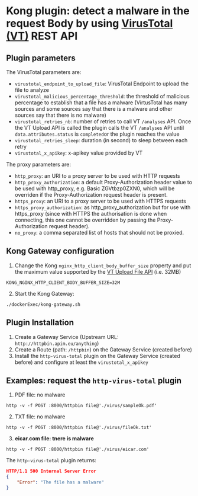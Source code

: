 # Kong plugin: detect a malware in the request Body by using [VirusTotal (VT)](https://virustotal.com) REST API

## Plugin parameters
The VirusTotal parameters are:
- `virustotal_endpoint_to_upload_file`: VirusTotal Endpoint to upload the file to analyze
- `virustotal_malicious_percentage_threshold`: the threshold of malicious percentage to establish that a file has a malware (VirtusTotal has many sources and some sources say that there is a malware and other sources say that there is no malware)
- `virustotal_retries_nb`: number of retries to call VT `/analyses` API. Once the VT Upload API is called the plugin calls the VT `/analyses` API until `data.attributes.status` is `completed`or the plugin reaches the value
- `virustotal_retries_sleep`: duration (in second) to sleep between each retry
- `virustotal_x_apikey`: x-apikey value provided by VT

The proxy parameters are:
- `http_proxy`: an URI to a proxy server to be used with HTTP requests
- `http_proxy_authorization`: a default Proxy-Authorization header value to be used with http_proxy, e.g. Basic ZGVtbzp0ZXN0, which will be overriden if the Proxy-Authorization request header is present.
- `https_proxy`: an URI to a proxy server to be used with HTTPS requests
- `https_proxy_authorization`: as http_proxy_authorization but for use with https_proxy (since with HTTPS the authorisation is done when connecting, this one cannot be overridden by passing the Proxy-Authorization request header).
- `no_proxy`: a comma separated list of hosts that should not be proxied.

## Kong Gateway configuration
1) Change the Kong `nginx_http_client_body_buffer_size` property and put the maximum value supported by the [VT Upload File API](https://developers.virustotal.com/reference/files-scan) (i.e. 32MB)
```shell
KONG_NGINX_HTTP_CLIENT_BODY_BUFFER_SIZE=32M 
```
2) Start the Kong Gateway:
```shell
./dockerExec/kong-gateway.sh
```

## Plugin Installation
1) Create a Gateway Service (Upstream URL: `http://httpbin.apim.eu/anything`)
2) Create a Route (path: `/httpbin`) on the Gateway Service (created before)
3) Install the `http-virus-total` plugin on the Gateway Service (created before) and configure at least the `virustotal_x_apikey`

## Examples: request the `http-virus-total` plugin
1) PDF file: no malware
```shell
http -v -f POST :8000/httpbin file@'./virus/sampleOk.pdf'
```
2) TXT file: no malware
```shell
http -v -f POST :8000/httpbin file@'./virus/fileOk.txt'
```
3) **eicar.com file: tnere is malware**
```shell
http -v -f POST :8000/httpbin file@'./virus/eicar.com'
```
The `http-virus-total` plugin returns:
```json
HTTP/1.1 500 Internal Server Error
{
    "Error": "The file has a malware"
}
```